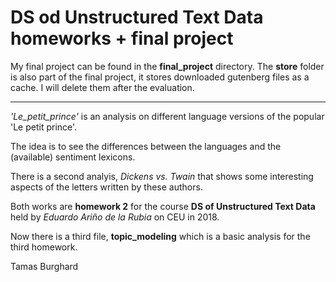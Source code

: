 # DS od Unstructured Text Data homeworks + final project 

My final project can be found in the **final_project** directory. The **store** folder is also part of the final project, it stores downloaded gutenberg files as a cache. I will delete them after the evaluation. 


---


*'Le_petit_prince'* is an analysis on different language versions of the popular 'Le petit prince'. 

The idea is to see the differences between the languages and the (available) sentiment lexicons.

There is a second analyis, *Dickens vs. Twain* that shows some interesting aspects of the letters written by these authors. 


Both works are **homework 2** for the course  **DS of Unstructured Text Data** held by *Eduardo Ariño de la Rubia* on CEU in 2018.

Now there is a third file, **topic_modeling** which is a basic analysis for the third homework.


Tamas Burghard